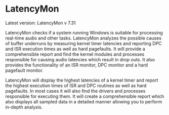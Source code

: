 # LatencyMon

Latest version: LatencyMon v 7.31


LatencyMon checks if a system running Windows is suitable for processing real-time audio and other tasks. LatencyMon analyzes the possible causes of buffer underruns by measuring kernel timer latencies and reporting DPC and ISR execution times as well as hard pagefaults. It will provide a comprehensible report and find the kernel modules and processes responsible for causing audio latencies which result in drop outs. It also provides the functionality of an ISR monitor, DPC monitor and a hard pagefault monitor.

LatencyMon will display the highest latencies of a kernel timer and report the highest execution times of ISR and DPC routines as well as hard pagefaults. In most cases it will also find the drivers and processes responsible for executing them. It will create a comprehensible report which also displays all sampled data in a detailed manner allowing you to perform in-depth analysis.
